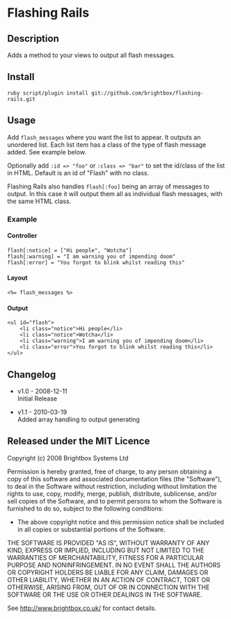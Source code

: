 # Flashing Rails

## Description

Adds a method to your views to output all flash messages.

## Install

	ruby script/plugin install git://github.com/brightbox/flashing-rails.git

## Usage

Add `flash_messages` where you want the list to appear. It outputs an unordered list. Each list item has a class of the type of flash message added. See example below.

Optionally add `:id => "foo"` or `:class => "bar"` to set the id/class of the list in HTML. Default is an id of "Flash" with no class.

Flashing Rails also handles `flash[:foo]` being an array of messages to output. In this case it will output them all as individual flash messages, with the same HTML class.

### Example

#### Controller
	
	flash[:notice] = ["Hi people", "Wotcha"]
	flash[:warning] = "I am warning you of impending doom"
	flash[:error] = "You forgot to blink whilst reading this"

#### Layout

	<%= flash_messages %>

#### Output
	
	<ul id="flash">
		<li class="notice">Hi people</li>
		<li class="notice">Wotcha</li>
		<li class="warning">I am warning you of impending doom</li>
		<li class="error">You forgot to blink whilst reading this</li>
	</ul>

## Changelog

* v1.0 - 2008-12-11  
	Initial Release

* v1.1 - 2010-03-19  
	Added array handling to output generating

## Released under the MIT Licence

Copyright (c) 2008 Brightbox Systems Ltd 

Permission is hereby granted, free of charge, to any person obtaining a copy of this software and associated documentation files (the "Software"), to deal in the Software without restriction, including without limitation the rights to use, copy, modify, merge, publish, distribute, sublicense, and/or sell copies of the Software, and to permit persons to whom the Software is furnished to do so, subject to the following conditions:

* The above copyright notice and this permission notice shall be included in all copies or substantial portions of the Software.

THE SOFTWARE IS PROVIDED "AS IS", WITHOUT WARRANTY OF ANY KIND, EXPRESS OR IMPLIED, INCLUDING BUT NOT LIMITED TO THE WARRANTIES OF MERCHANTABILITY, FITNESS FOR A PARTICULAR PURPOSE AND NONINFRINGEMENT. IN NO EVENT SHALL THE AUTHORS OR COPYRIGHT HOLDERS BE LIABLE FOR ANY CLAIM, DAMAGES OR OTHER LIABILITY, WHETHER IN AN ACTION OF CONTRACT, TORT OR OTHERWISE, ARISING FROM, OUT OF OR IN CONNECTION WITH THE SOFTWARE OR THE USE OR OTHER DEALINGS IN THE SOFTWARE.

See <http://www.brightbox.co.uk/> for contact details.  